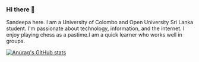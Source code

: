 ### Hi there 👋

Sandeepa here. I am a University of Colombo and Open University Sri Lanka student. I'm passionate about technology, information, and the internet. I enjoy playing chess as a pastime.I am a quick learner who works well in groups.

[![Anurag's GitHub stats](https://github-readme-stats.vercel.app/api?username=SanaIsBestPerson)](https://github.com/anuraghazra/github-readme-stats)
